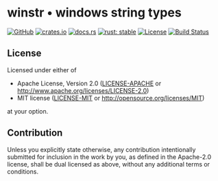 # winstr • windows string types

[![GitHub](https://img.shields.io/github/stars/MaulingMonkey/winstr.svg?label=GitHub&style=social)](https://github.com/MaulingMonkey/winstr)
[![crates.io](https://img.shields.io/crates/v/winstr.svg)](https://crates.io/crates/winstr)
[![docs.rs](https://docs.rs/winstr/badge.svg)](https://docs.rs/winstr)
[![rust: stable](https://img.shields.io/badge/rust-stable-yellow.svg)](https://gist.github.com/MaulingMonkey/c81a9f18811079f19326dac4daa5a359#minimum-supported-rust-versions-msrv)
[![License](https://img.shields.io/crates/l/cargo_vsc.svg)](https://github.com/MaulingMonkey/winstr)
[![Build Status](https://github.com/MaulingMonkey/winstr/workflows/Rust/badge.svg)](https://github.com/MaulingMonkey/winstr/actions?query=workflow%3Arust)



<h2 name="license">License</h2>

Licensed under either of

* Apache License, Version 2.0 ([LICENSE-APACHE](LICENSE-APACHE) or http://www.apache.org/licenses/LICENSE-2.0)
* MIT license ([LICENSE-MIT](LICENSE-MIT) or http://opensource.org/licenses/MIT)

at your option.



<h2 name="contribution">Contribution</h2>

Unless you explicitly state otherwise, any contribution intentionally submitted
for inclusion in the work by you, as defined in the Apache-2.0 license, shall be
dual licensed as above, without any additional terms or conditions.
